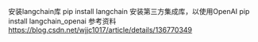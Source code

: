 安装langchain库
pip install langchain
安装第三方集成库，以使用OpenAI
pip install langchain_openai
参考资料 https://blog.csdn.net/wjjc1017/article/details/136770349